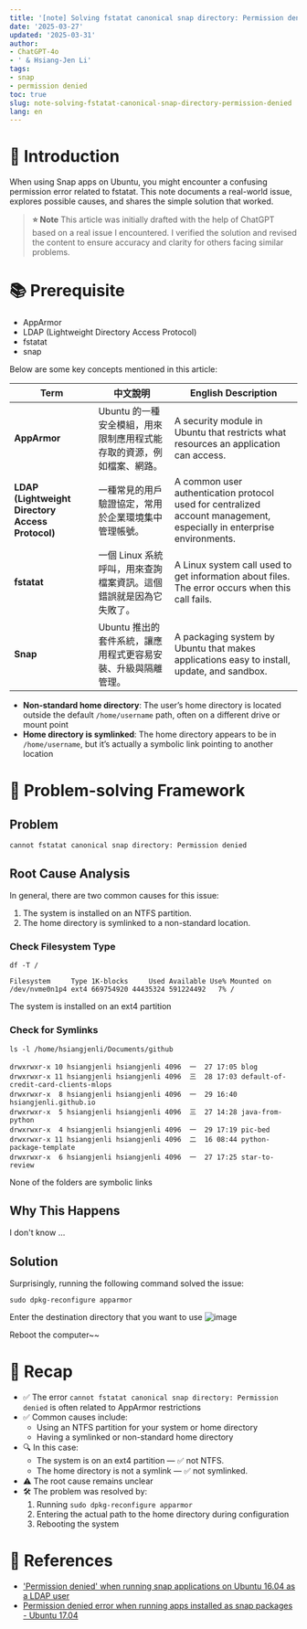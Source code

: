 ```yaml
---
title: '[note] Solving fstatat canonical snap directory: Permission denied'
date: '2025-03-27'
updated: '2025-03-31'
author:
- ChatGPT-4o
- ' & Hsiang-Jen Li'
tags:
- snap
- permission denied
toc: true
slug: note-solving-fstatat-canonical-snap-directory-permission-denied
lang: en
---
```


# 📌 Introduction

When using Snap apps on Ubuntu, you might encounter a confusing permission error related to fstatat. This note documents a real-world issue, explores possible causes, and shares the simple solution that worked.

> **⭐ Note** 
> This article was initially drafted with the help of ChatGPT based on a real issue I encountered. I verified the solution and revised the content to ensure accuracy and clarity for others facing similar problems.


<!-- more -->

# 📚 Prerequisite

- AppArmor
- LDAP (Lightweight Directory Access Protocol)
- fstatat
- snap

Below are some key concepts mentioned in this article:

| Term | 中文說明 | English Description |
|------|----------|---------------------|
| **AppArmor** | Ubuntu 的一種安全模組，用來限制應用程式能存取的資源，例如檔案、網路。 | A security module in Ubuntu that restricts what resources an application can access. |
| **LDAP (Lightweight Directory Access Protocol)** | 一種常見的用戶驗證協定，常用於企業環境集中管理帳號。 | A common user authentication protocol used for centralized account management, especially in enterprise environments. |
| **fstatat** | 一個 Linux 系統呼叫，用來查詢檔案資訊。這個錯誤就是因為它失敗了。 | A Linux system call used to get information about files. The error occurs when this call fails. |
| **Snap** | Ubuntu 推出的套件系統，讓應用程式更容易安裝、升級與隔離管理。 | A packaging system by Ubuntu that makes applications easy to install, update, and sandbox. |

- **Non-standard home directory**: The user’s home directory is located outside the default `/home/username` path, often on a different drive or mount point
- **Home directory is symlinked**: The home directory appears to be in `/home/username`, but it’s actually a symbolic link pointing to another location

# 🧭 Problem-solving Framework

## Problem

```
cannot fstatat canonical snap directory: Permission denied
```

## Root Cause Analysis

In general, there are two common causes for this issue:

1. The system is installed on an NTFS partition.
1. The home directory is symlinked to a non-standard location.

### Check Filesystem Type

```shell
df -T /

Filesystem     Type 1K-blocks     Used Available Use% Mounted on
/dev/nvme0n1p4 ext4 669754920 44435324 591224492   7% /
```

The system is installed on an ext4 partition


### Check for Symlinks

```shell
ls -l /home/hsiangjenli/Documents/github

drwxrwxr-x 10 hsiangjenli hsiangjenli 4096  一  27 17:05 blog
drwxrwxr-x 11 hsiangjenli hsiangjenli 4096  三  28 17:03 default-of-credit-card-clients-mlops
drwxrwxr-x  8 hsiangjenli hsiangjenli 4096  一  29 16:40 hsiangjenli.github.io
drwxrwxr-x  5 hsiangjenli hsiangjenli 4096  三  27 14:28 java-from-python
drwxrwxr-x  4 hsiangjenli hsiangjenli 4096  一  29 17:19 pic-bed
drwxrwxr-x 11 hsiangjenli hsiangjenli 4096  二  16 08:44 python-package-template
drwxrwxr-x  6 hsiangjenli hsiangjenli 4096  一  27 17:25 star-to-review
```

None of the folders are symbolic links

## Why This Happens

I don't know ...

## Solution

Surprisingly, running the following command solved the issue:

```
sudo dpkg-reconfigure apparmor
```
Enter the destination directory that you want to use
![image](https://hackmd.io/_uploads/Bk5RTUG6Jg.png)

Reboot the computer~~

# 🔁 Recap

- ✅ The error `cannot fstatat canonical snap directory: Permission denied` is often related to AppArmor restrictions
- ✅ Common causes include:
  - Using an NTFS partition for your system or home directory
  - Having a symlinked or non-standard home directory
- 🔍 In this case:
  - The system is on an ext4 partition — ✅ not NTFS.
  - The home directory is not a symlink — ✅ not symlinked.
- ⚠️ The root cause remains unclear
- 🛠 The problem was resolved by:
  1. Running `sudo dpkg-reconfigure apparmor`
  1. Entering the actual path to the home directory during configuration
  1. Rebooting the system


# 🔗 References
- ['Permission denied' when running snap applications on Ubuntu 16.04 as a LDAP user](https://askubuntu.com/questions/1108780/permission-denied-when-running-snap-applications-on-ubuntu-16-04-as-a-ldap-use)
- [Permission denied error when running apps installed as snap packages - Ubuntu 17.04](https://askubuntu.com/a/1156839/912790)
